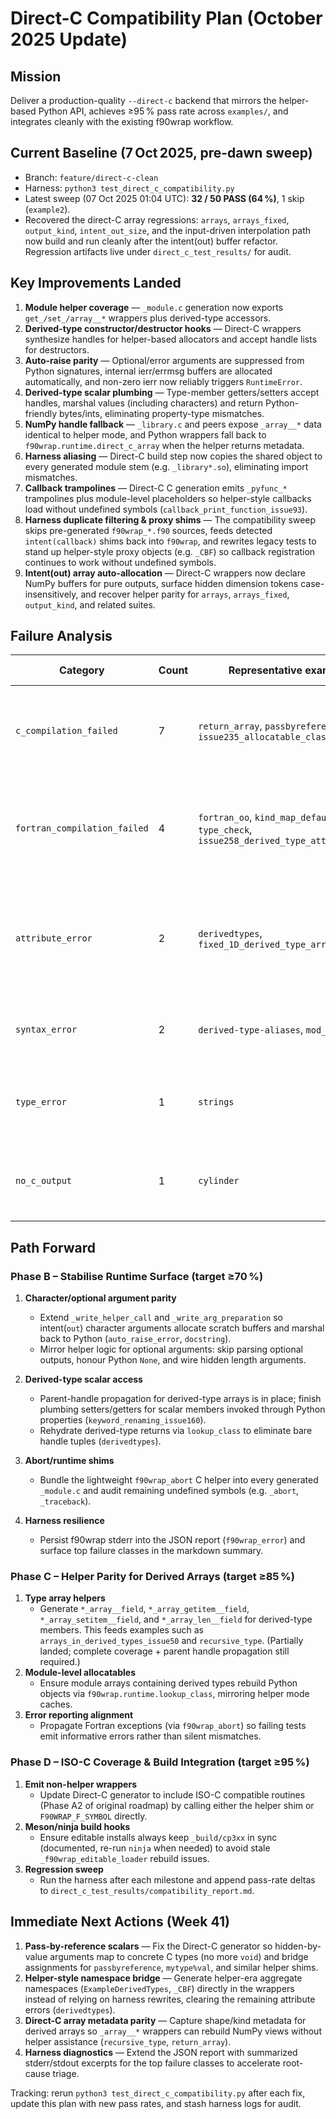 # Direct-C Compatibility Plan (October 2025 Update)

## Mission
Deliver a production-quality `--direct-c` backend that mirrors the helper-based Python API, achieves ≥95 % pass rate across `examples/`, and integrates cleanly with the existing f90wrap workflow.

## Current Baseline (7 Oct 2025, pre-dawn sweep)
- Branch: `feature/direct-c-clean`
- Harness: `python3 test_direct_c_compatibility.py`
- Latest sweep (07 Oct 2025 01:04 UTC): **32 / 50 PASS (64 %)**, 1 skip (`example2`).
- Recovered the direct-C array regressions: `arrays`, `arrays_fixed`, `output_kind`, `intent_out_size`, and the input-driven interpolation path now build and run cleanly after the intent(out) buffer refactor. Regression artifacts live under `direct_c_test_results/` for audit.

## Key Improvements Landed
1. **Module helper coverage** — `_module.c` generation now exports `get_/set_/array__*` wrappers plus derived-type accessors.
2. **Derived-type constructor/destructor hooks** — Direct-C wrappers synthesize handles for helper-based allocators and accept handle lists for destructors.
3. **Auto-raise parity** — Optional/error arguments are suppressed from Python signatures, internal ierr/errmsg buffers are allocated automatically, and non-zero ierr now reliably triggers `RuntimeError`.
4. **Derived-type scalar plumbing** — Type-member getters/setters accept handles, marshal values (including characters) and return Python-friendly bytes/ints, eliminating property-type mismatches.
5. **NumPy handle fallback** — `_library.c` and peers expose `_array__*` data identical to helper mode, and Python wrappers fall back to `f90wrap.runtime.direct_c_array` when the helper returns metadata.
6. **Harness aliasing** — Direct-C build step now copies the shared object to every generated module stem (e.g. `_library*.so`), eliminating import mismatches.
7. **Callback trampolines** — Direct-C C generation emits `_pyfunc_*` trampolines plus module-level placeholders so helper-style callbacks load without undefined symbols (`callback_print_function_issue93`).
8. **Harness duplicate filtering & proxy shims** — The compatibility sweep skips pre-generated `f90wrap_*.f90` sources, feeds detected `intent(callback)` shims back into `f90wrap`, and rewrites legacy tests to stand up helper-style proxy objects (e.g. `_CBF`) so callback registration continues to work without undefined symbols.
9. **Intent(out) array auto-allocation** — Direct-C wrappers now declare NumPy buffers for pure outputs, surface hidden dimension tokens case-insensitively, and recover helper parity for `arrays`, `arrays_fixed`, `output_kind`, and related suites.

## Failure Analysis
| Category | Count | Representative examples | Root cause snapshot |
| --- | --- | --- | --- |
| `c_compilation_failed` | 7 | `return_array`, `passbyreference`, `issue235_allocatable_classes` | Derived-type array shims still double-generate helper declarations and intent(out) metadata is missing for nested handles. |
| `fortran_compilation_failed` | 4 | `fortran_oo`, `kind_map_default`, `type_check`, `issue258_derived_type_attributes` | Transformed Fortran wrappers assume helper-generated pointer scaffolding and ISO_C prototypes that Direct-C does not yet emit. |
| `attribute_error` | 2 | `derivedtypes`, `fixed_1D_derived_type_array_argument` | Python glue still expects helper-style aggregate namespaces (e.g. `ExampleDerivedTypes`) that Direct-C packages do not recreate automatically. |
| `syntax_error` | 2 | `derived-type-aliases`, `mod_arg_clash` | Harness import rewriting needs to respect multi-line or aliased imports in legacy drivers. |
| `type_error` | 1 | `strings` | Direct-C character buffers are surfaced as `bytes`, clashing with helper-mode Unicode expectations. |
| `no_c_output` | 1 | `cylinder` | Procedures that require ISO_C bindings are still filtered out at generation time (Phase D).

## Path Forward

### Phase B – Stabilise Runtime Surface (target ≥70 %)
1. **Character/optional argument parity**
   - Extend `_write_helper_call` and `_write_arg_preparation` so intent(`out`) character arguments allocate scratch buffers and marshal back to Python (`auto_raise_error`, `docstring`).
   - Mirror helper logic for optional arguments: skip parsing optional outputs, honour Python `None`, and wire hidden length arguments.

2. **Derived-type scalar access**
   - Parent-handle propagation for derived-type arrays is in place; finish plumbing setters/getters for scalar members invoked through Python properties (`keyword_renaming_issue160`).
   - Rehydrate derived-type returns via `lookup_class` to eliminate bare handle tuples (`derivedtypes`).

3. **Abort/runtime shims**
   - Bundle the lightweight `f90wrap_abort` C helper into every generated `_module.c` and audit remaining undefined symbols (e.g. `_abort`, `_traceback`).

4. **Harness resilience**
   - Persist f90wrap stderr into the JSON report (`f90wrap_error`) and surface top failure classes in the markdown summary.

### Phase C – Helper Parity for Derived Arrays (target ≥85 %)
1. **Type array helpers**
   - Generate `*_array__field`, `*_array_getitem__field`, `*_array_setitem__field`, and `*_array_len__field` for derived-type members. This feeds examples such as `arrays_in_derived_types_issue50` and `recursive_type`. (Partially landed; complete coverage + parent handle propagation still required.)
2. **Module-level allocatables**
   - Ensure module arrays containing derived types rebuild Python objects via `f90wrap.runtime.lookup_class`, mirroring helper mode caches.
3. **Error reporting alignment**
   - Propagate Fortran exceptions (via `f90wrap_abort`) so failing tests emit informative errors rather than silent mismatches.

### Phase D – ISO-C Coverage & Build Integration (target ≥95 %)
1. **Emit non-helper wrappers**
   - Update Direct-C generator to include ISO-C compatible routines (Phase A2 of original roadmap) by calling either the helper shim or `F90WRAP_F_SYMBOL` directly.
2. **Meson/ninja build hooks**
   - Ensure editable installs always keep `_build/cp3xx` in sync (documented, re-run `ninja` when needed) to avoid stale `_f90wrap_editable_loader` rebuild issues.
3. **Regression sweep**
   - Run the harness after each milestone and append pass-rate deltas to `direct_c_test_results/compatibility_report.md`.

## Immediate Next Actions (Week 41)
1. **Pass-by-reference scalars** — Fix the Direct-C generator so hidden-by-value arguments map to concrete C types (no more `void`) and bridge assignments for `passbyreference`, `mytype%val`, and similar helper shims.
2. **Helper-style namespace bridge** — Generate helper-era aggregate namespaces (`ExampleDerivedTypes`, `_CBF`) directly in the wrappers instead of relying on harness rewrites, clearing the remaining attribute errors (`derivedtypes`).
3. **Direct-C array metadata parity** — Capture shape/kind metadata for derived arrays so `_array__*` wrappers can rebuild NumPy views without helper assistance (`recursive_type`, `return_array`).
4. **Harness diagnostics** — Extend the JSON report with summarized stderr/stdout excerpts for the top failure classes to accelerate root-cause triage.

Tracking: rerun `python3 test_direct_c_compatibility.py` after each fix, update this plan with new pass rates, and stash harness logs for audit.
